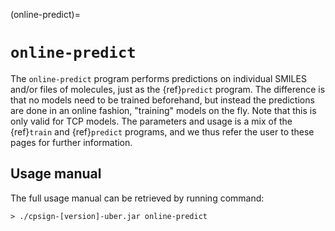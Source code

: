 
(online-predict)=

# `online-predict`

The `online-predict` program performs predictions on individual SMILES and/or files of molecules, just as the {ref}`predict` program.
The difference is that no models need to be trained beforehand, but instead the predictions are done in an online fashion, "training"
models on the fly. Note that this is only valid for TCP models. The parameters and usage is a mix of the {ref}`train` and {ref}`predict` programs, and we thus refer the user to these pages for further information.

## Usage manual

The full usage manual can be retrieved by running command:

```text
> ./cpsign-[version]-uber.jar online-predict
```
